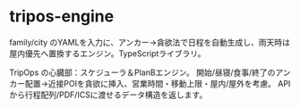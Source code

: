 # tripos-engine
family/city のYAMLを入力に、アンカー→貪欲法で日程を自動生成し、雨天時は屋内優先へ置換するエンジン。TypeScriptライブラリ。

TripOps の心臓部：スケジューラ＆PlanBエンジン。
開始/昼寝/食事/終了のアンカー配置→近接POIを貪欲に挿入、営業時間・移動上限・屋内/屋外を考慮。
API から行程配列/PDF/ICSに渡せるデータ構造を返します。

